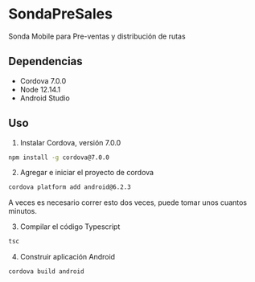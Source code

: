 # SondaPreSales
Sonda Mobile para Pre-ventas y distribución de rutas

## Dependencias
- Cordova 7.0.0
- Node 12.14.1
- Android Studio

## Uso
1. Instalar Cordova, versión 7.0.0
```bash
npm install -g cordova@7.0.0
```
2. Agregar e iniciar el proyecto de cordova
```bash
cordova platform add android@6.2.3
```
A veces es necesario correr esto dos veces, puede tomar unos cuantos minutos.

3. Compilar el código Typescript
```bash
tsc
```
4. Construir aplicación Android
```bash
cordova build android
```
